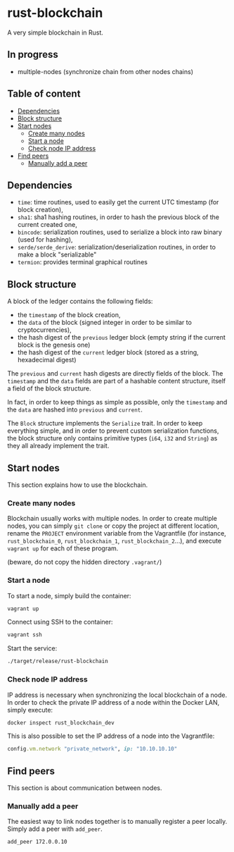 # rust-blockchain

A very simple blockchain in Rust.

## In progress

 * multiple-nodes (synchronize chain from other nodes chains)

## Table of content

 * [Dependencies](#dependencies)
 * [Block structure](#block-structure)
 * [Start nodes](#start-nodes)
    - [Create many nodes](#create-many-nodes)
    - [Start a node](#start-a-node)
    - [Check node IP address](#check-node-ip-address)
 * [Find peers](#find-peers)
    - [Manually add a peer](#manually-add-a-peer)

## Dependencies

 * `time`: time routines, used to easily get the current UTC timestamp (for block creation),
 * `sha1`: sha1 hashing routines, in order to hash the previous block of the current created one,
 * `bincode`: serialization routines, used to serialize a block into raw binary (used for hashing),
 * `serde/serde_derive`: serialization/deserialization routines, in order to make a block "serializable"
 * `termion`: provides terminal graphical routines

## Block structure

A block of the ledger contains the following fields:
 * the `timestamp` of the block creation,
 * the `data` of the block (signed integer in order to be similar to cryptocurrencies),
 * the hash digest of the `previous` ledger block (empty string if the current block is the genesis one)
 * the hash digest of the `current` ledger block (stored as a string, hexadecimal digest)

The `previous` and `current` hash digests are directly fields of the block.
The `timestamp` and the `data` fields are part of a hashable content structure,
itself a field of the block structure.

In fact, in order to keep things as simple as possible, only the `timestamp` and
the `data` are hashed into `previous` and `current`.

The `Block` structure implements the `Serialize` trait. In order to keep everything simple,
and in order to prevent custom serialization functions, the block structure only contains
primitive types (`i64`, `i32` and `String`) as they all already implement the trait.

## Start nodes

This section explains how to use the blockchain.

### Create many nodes

Blockchain usually works with multiple nodes. In order to create multiple nodes,
you can simply `git clone` or copy the project at different location,
rename the `PROJECT` environment variable from the Vagrantfile
(for instance, `rust_blockchain_0`, `rust_blockchain_1`, `rust_blockchain_2`...),
and execute `vagrant up` for each of these program.

(beware, do not copy the hidden directory `.vagrant/`)

### Start a node

To start a node, simply build the container:

```sh
vagrant up
```

Connect using SSH to the container:

```sh
vagrant ssh
```

Start the service:

```sh
./target/release/rust-blockchain
```

### Check node IP address

IP address is necessary when synchronizing the local blockchain of a node.
In order to check the private IP address of a node within the Docker LAN,
simply execute:

```sh
docker inspect rust_blockchain_dev
```

This is also possible to set the IP address of a node into the Vagrantfile:

```ruby
config.vm.network "private_network", ip: "10.10.10.10"
```

## Find peers

This section is about communication between nodes.

### Manually add a peer

The easiest way to link nodes together is to manually register a peer locally.
Simply add a peer with `add_peer`.

```sh
add_peer 172.0.0.10
```
